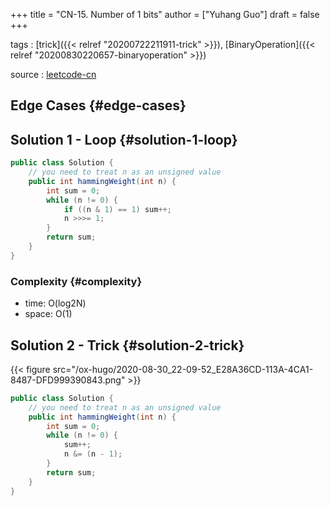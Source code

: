 +++
title = "CN-15. Number of 1 bits"
author = ["Yuhang Guo"]
draft = false
+++

tags
: [trick]({{< relref "20200722211911-trick" >}}), [BinaryOperation]({{< relref "20200830220657-binaryoperation" >}})

source
: [leetcode-cn](https://leetcode-cn.com/problems/er-jin-zhi-zhong-1de-ge-shu-lcof/)


## Edge Cases {#edge-cases}


## Solution 1 - Loop {#solution-1-loop}

```java
public class Solution {
    // you need to treat n as an unsigned value
    public int hammingWeight(int n) {
        int sum = 0;
        while (n != 0) {
            if ((n & 1) == 1) sum++;
            n >>>= 1;
        }
        return sum;
    }
}
```


### Complexity {#complexity}

-   time: O(log2N)
-   space: O(1)


## Solution 2 - Trick {#solution-2-trick}

{{< figure src="/ox-hugo/2020-08-30_22-09-52_E28A36CD-113A-4CA1-8487-DFD999390843.png" >}}

```java
public class Solution {
    // you need to treat n as an unsigned value
    public int hammingWeight(int n) {
        int sum = 0;
        while (n != 0) {
            sum++;
            n &= (n - 1);
        }
        return sum;
    }
}

```
